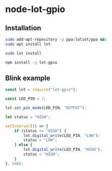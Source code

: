 # node-lot-gpio

## Installation

```bash
sudo add-apt-repository -y ppa:loliot/ppa &&\
sudo apt install lot
```

```bash
sudo lot install
```

```bash
npm install -g lot-gpio
```

## Blink example

```javascript
const lot = require("lot-gpio");

const LED_PIN = 7;

lot.set_pin_mode(LED_PIN, "OUTPUT");

let status = "HIGH";

setInterval(() => {
    if (status == "HIGH") {
        lot.digital_write(LED_PIN, "LOW");
        status = "LOW";
    } else {
        lot.digital_write(LED_PIN, "HIGH");
        status = "HIGH";
    }
}, 500);
```
